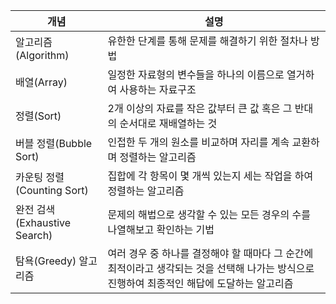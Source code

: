 | 개념                     | 설명                                                                 |
|------------------------|----------------------------------------------------------------------|
| 알고리즘(Algorithm)      | 유한한 단계를 통해 문제를 해결하기 위한 절차나 방법                          |
| 배열(Array)              | 일정한 자료형의 변수들을 하나의 이름으로 열거하여 사용하는 자료구조               |
| 정렬(Sort)              | 2개 이상의 자료를 작은 값부터 큰 값 혹은 그 반대의 순서대로 재배열하는 것         |
| 버블 정렬(Bubble Sort)   | 인접한 두 개의 원소를 비교하며 자리를 계속 교환하며 정렬하는 알고리즘             |
| 카운팅 정렬(Counting Sort)| 집합에 각 항목이 몇 개씩 있는지 세는 작업을 하여 정렬하는 알고리즘               |
| 완전 검색(Exhaustive Search)| 문제의 해법으로 생각할 수 있는 모든 경우의 수를 나열해보고 확인하는 기법           |
| 탐욕(Greedy) 알고리즘    | 여러 경우 중 하나를 결정해야 할 때마다 그 순간에 최적이라고 생각되는 것을 선택해 나가는 방식으로 진행하여 최종적인 해답에 도달하는 알고리즘 |
